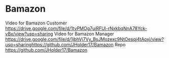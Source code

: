 # Bamazon
Video for Bamazon Customer
https://drive.google.com/file/d/1tvPMOg7uiRFUl-rNxkbqNnA78Yck-vBx/view?usp=sharing 
Video for Bamazon Manager
https://drive.google.com/file/d/1jbhVj7Vy_BsJMozexc9NtOesqj4tAoxj/view?usp=sharinghttps://github.com/JHolder17/Bamazon 
Repo
https://github.com/JHolder17/Bamazon 
